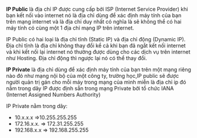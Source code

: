 **IP Public** là địa chỉ IP được cung cấp bởi ISP (Internet Service Provider) khi bạn kết nối vào internet nó là địa chỉ dùng để xác định máy tính của bạn trên mạng internet và là địa chỉ duy nhất có nghĩa là sẽ không thể có hai máy tính có cùng một 1 địa chỉ mạng IP trên internet.

IP Public có hai loại là địa chỉ tĩnh (Static IP) và địa chỉ động (Dynamic IP). Địa chỉ tĩnh là địa chỉ không thay đổi kể cả khi bạn đã ngắt kết nối internet và khi kết nối lại internet nó thường được dùng cho các dịch vụ trên internet như Hosting. Địa chỉ động thì ngược lại nó có thể thay đổi.

**IP Private** là địa chỉ dùng để xác định máy tính của bạn trên một mạng riêng nào đó như mạng nội bộ của một công ty, trường học,IP public sẽ được người quản trị gán cho mỗi máy trong mạng của mình miễn là địa chỉ ip đó nằm trong dãy IP được định sẵn trong mạng Private bởi tổ chức IANA (Internet Assigned Numbers Authority)

IP Private nằm trong dãy:
- 10.x.x.x =>10.255.255.255
- 172.16.x.x. => 172.31.255.255
- 192.168.x.x => 192.168.255.255

